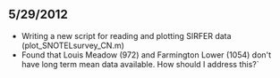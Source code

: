 5/29/2012
---------

* Writing a new script for reading and plotting SIRFER data (plot_SNOTELsurvey_CN.m)
* Found that Louis Meadow (972) and Farmington Lower (1054) don't have long term mean data available. How should I address this?`
